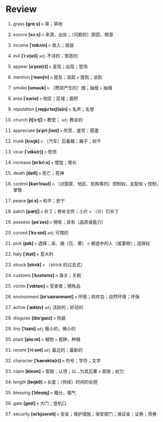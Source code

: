 # Review
1. grass **[ɡrɑːs]** `n` 草；草地

2. source **[sɔːs]** `n` 来源，出处；（问题的）原因，根源

3. income **[ˈɪnkʌm]** `n` 收入；收益

4. evil **[ˈiːv(ə)l]** `adj` 不详的；邪恶的

5. appear **[əˈpɪə(r)]** `v` 呈现；出现；登场

6. mention **[ˈmenʃn]** `n` 提及；说起 `v` 提到；谈到

7. smoke **[sməʊk]** `n` （燃烧产生的）烟；抽烟 `v` 抽烟

8. area **[ˈeəriə]** `n` 地区；区域；面积

9. reputation **[ˌrepjuˈteɪʃ(ə)n]** `n` 名声；名誉

10. church **[tʃɜːtʃ]** `n` 教堂； `adj` 教会的

11. appreciate **[əˈpriːʃieɪt]** `v` 欣赏，鉴赏；感激

12. trunk **[trʌŋk]** `n` （汽车）后备箱；箱子；树干

13. vicar **[ˈvɪkə(r)]** `n` 牧师

14. increase **[ɪnˈkriːs]** `v` 增加；增长

15. death **[deθ]** `n` 死亡；死神

16. control **[kənˈtrəʊl]** `n` （对国家、地区、机构等的）控制权，支配权 `v` 控制，掌管

17. peace **[piːs]** `n` 和平；安宁

18. patch **[pætʃ]** `n` 补丁；修补文件；小片 `v` （计）打补丁

19. possess **[pəˈzes]** `v` 拥有；具有（品质或能力）

20. cursed **[ˈkɜːsɪd]** `adj` 可恨的

21. pick **[pɪk]** `v` 选择；采、摘（花、果） `n` 被选中的人（或事物）；选择权

22. Italy **[ˈɪtəli]** `n` 意大利

23. struck **[strʌk]** `v` （strick 的过去式）

24. customs **[ˈkʌstəmz]** `n` 海关；关税

25. victim **[ˈvɪktɪm]** `n` 受害者；牺牲品

26. environment **[ɪnˈvaɪrənmənt]** `n` 环境；软件包；自然环境；环保

27. active **[ˈæktɪv]** `adj` 活跃的；好动的

28. disguise **[dɪsˈɡaɪz]** `n` 伪装

29. tiny **[ˈtaɪni]** `adj` 极小的，微小的

30. plant **[plɑːnt]** `n` 植物 `v` 栽种，种植

31. recent **[ˈriːsnt]** `adj` 最近的；最新的

32. character **[ˈkærəktə(r)]** `n` 符号；字符；文字

33. claim **[kleɪm]** `v` 索赔；认领；以...为其后果 `n` 索赔；权力

34. length **[leŋkθ]** `n` 长度；（持续）时间的长短

35. blessing **[ˈblesɪŋ]** `n` 福分，福气

36. gate **[ɡeɪt]** `n` 大门；登机口

37. security **[sɪˈkjʊərəti]** `n` 安全；保护措施；保安部门；保证金；证券；债券

